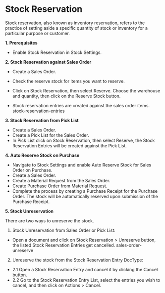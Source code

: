 # Stock Reservation 

Stock reservation, also known as inventory reservation, refers to the practice of setting aside a specific quantity of stock or inventory for a particular purpose or customer.

**1. Prerequisites**

* Enable Stock Reservation in Stock Settings.

**2. Stock Reservation against Sales Order**

* Create a Sales Order.

* Check the reserve stock for items you want to reserve.
* Click on Stock Reservation, then select Reserve. Choose the warehouse and quantity, then click on the Reserve Stock button.
* Stock reservation entries are created against the sales order items. stock-reservation-entries

**3. Stock Reservation from Pick List** 
* Create a Sales Order.
* Create a Pick List for the Sales Order.
* In Pick List click on Stock Reservation, then select Reserve, the Stock Reservation Entries will be created against the Pick List.

**4. Auto Reserve Stock on Purchase** 
* Navigate to Stock Settings and enable Auto Reserve Stock for Sales Order on Purchase.
* Create a Sales Order.
* Create a Material Request from the Sales Order.
* Create Purchase Order from Material Request.
* Complete the process by creating a Purchase Receipt for the Purchase Order. The stock will be automatically reserved upon submission of the Purchase Receipt.

**5. Stock Unreservation**

There are two ways to unreserve the stock.

1. Stock Unreservation from Sales Order or Pick List:

  * Open a document and click on Stock Reservation > Unreserve button, the listed Stock Reservation Entries get cancelled. sales-order-unreserve

2. Unreserve the stock from the Stock Reservation Entry DocType:

  * 2.1 Open a Stock Reservation Entry and cancel it by clicking the Cancel button. 
  * 2.2 Go to the Stock Reservation Entry List, select the entries you wish to cancel, and then click on Actions > Cancel.